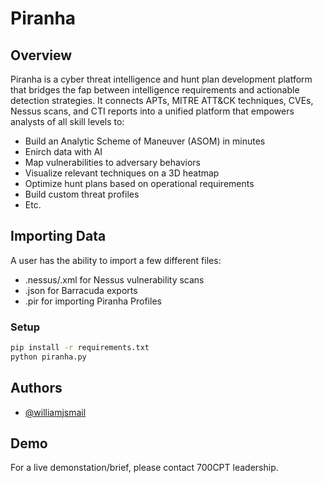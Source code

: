 
# Piranha

## Overview
Piranha is a cyber threat intelligence and hunt plan development platform that bridges the fap between intelligence requirements and actionable detection strategies. It connects APTs, MITRE ATT&CK techniques, CVEs, Nessus scans, and CTI reports into a unified platform that empowers analysts of all skill levels to:
 
 - Build an Analytic Scheme of Maneuver (ASOM) in minutes
 - Enirch data with AI
 - Map vulnerabilities to adversary behaviors
 - Visualize relevant techniques on a 3D heatmap
 - Optimize hunt plans based on operational requirements
 - Build custom threat profiles
 - Etc.

## Importing Data
A user has the ability to import a few different files:

- .nessus/.xml for Nessus vulnerability scans
- .json for Barracuda exports
- .pir for importing Piranha Profiles

### Setup
```bash
pip install -r requirements.txt
python piranha.py
```

## Authors

- [@williamjsmail](https://github.com/williamjsmail)

## Demo

For a live demonstation/brief, please contact 700CPT leadership.

